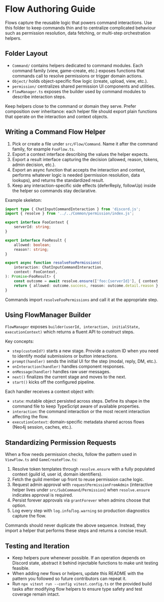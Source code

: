 # Flow Authoring Guide

Flows capture the reusable logic that powers command interactions. Use this folder to keep commands thin and to centralize complicated behaviour such as permission resolution, data fetching, or multi-step orchestration helpers.

## Folder Layout

- `Command/` contains helpers dedicated to command modules. Each command family (view, game-create, etc.) exposes functions that commands call to resolve permissions or trigger domain actions.
- `Object/` holds object-specific flow logic (create, upload, view, etc.).
- `permission/` centralizes shared permission UI components and utilities.
- `FlowManager.ts` exposes the builder used by command modules to describe interaction steps.

Keep helpers close to the command or domain they serve. Prefer composition over inheritance: each helper file should export plain functions that operate on the interaction and context objects.

## Writing a Command Flow Helper

1. Pick or create a file under `src/Flow/Command`. Name it after the command family, for example `FooFlow.ts`.
2. Export a context interface describing the values the helper expects.
3. Export a result interface capturing the decision (allowed, reason, tokens, admin decision, etc.).
4. Export an async function that accepts the interaction and context, performs whatever logic is needed (permission resolution, data lookups), and returns the standardized result.
5. Keep any interaction-specific side effects (deferReply, followUp) inside the helper so commands stay declarative.

Example skeleton:

```ts
import type { ChatInputCommandInteraction } from 'discord.js';
import { resolve } from '../../Common/permission/index.js';

export interface FooContext {
    serverId: string;
}

export interface FooResult {
    allowed: boolean;
    reason?: string;
}

export async function resolveFooPermissions(
    interaction: ChatInputCommandInteraction,
    context: FooContext,
): Promise<FooResult> {
    const outcome = await resolve.ensure(['foo:{serverId}'], { context: { ...context, userId: interaction.user.id } });
    return { allowed: outcome.success, reason: outcome.detail.reason };
}
```

Commands import `resolveFooPermissions` and call it at the appropriate step.

## Using FlowManager Builder

`FlowManager` exposes `builder(userId, interaction, initialState, executionContext)` which returns a fluent API to construct steps.

Key concepts:

- `step(customId?)` starts a new stage. Provide a custom ID when you need to identify modal submissions or button interactions.
- `prompt(handler)` sends the initial UI for the step (modal, reply, DM, etc.).
- `onInteraction(handler)` handles component responses.
- `onMessage(handler)` handles raw user messages.
- `next()` finalizes the current stage and moves to the next.
- `start()` kicks off the configured pipeline.

Each handler receives a context object with:

- `state`: mutable object persisted across steps. Define its shape in the command file to keep TypeScript aware of available properties.
- `interaction`: the command interaction or the most recent interaction affecting the flow.
- `executionContext`: domain-specific metadata shared across flows (Neo4j session, caches, etc.).

## Standardizing Permission Requests

When a flow needs permission checks, follow the pattern used in `ViewFlow.ts` and `GameCreateFlow.ts`:

1. Resolve token templates through `resolve.ensure` with a fully populated context (guild id, user id, domain identifiers).
2. Fetch the guild member up front to reuse permission cache logic.
3. Request admin approval with `requestPermissionFromAdmin` (interactive helper lives under `src/SubCommand/Permission`) when `resolve.ensure` indicates approval is required.
4. Persist forever approvals via `grantForever` when admins choose that option.
5. Log every step with `log.info`/`log.warning` so production diagnostics capture the flow.

Commands should never duplicate the above sequence. Instead, they import a helper that performs these steps and returns a concise result.

## Testing and Iteration

- Keep helpers pure whenever possible. If an operation depends on Discord state, abstract it behind injectable functions to make unit testing feasible.
- When adding new flows or helpers, update this README with the pattern you followed so future contributors can repeat it.
- Run `npx vitest run --config vitest.config.ts` or the provided build tasks after modifying flow helpers to ensure type safety and test coverage remain intact.
